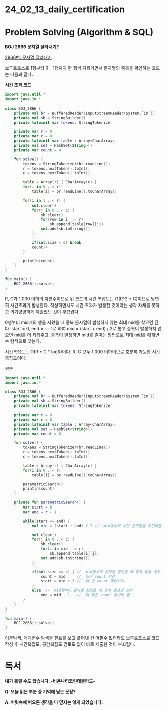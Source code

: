 # 24_02_13_daily_certification

# Problem Solving (Algorithm & SQL)

**BOJ 2866 문자열 잘라내기?**

[2866번: 문자열 잘라내기](https://www.acmicpc.net/problem/2866)

브루트포스로 1행부터 R - 1행까지 한 행씩 지워가면서 문자열의 중복을 확인하는 코드는 다음과 같다.

**시간 초과 코드**

```kotlin
import java.util.*
import java.io.*

class BOJ_2866 {
    private val br = BufferedReader(InputStreamReader(System.`in`))
    private val sb = StringBuilder()
    private lateinit var tokens: StringTokenizer

    private var r = 0
    private var c = 0
    private lateinit var table : Array<CharArray>
    private val set = HashSet<String>()
    private var count = 0

    fun solve() {
        tokens = StringTokenizer(br.readLine())
        r = tokens.nextToken().toInt()
        c = tokens.nextToken().toInt()

        table = Array(r) { CharArray(c) }
        for(i in 0 ..< r)
            table[i] = br.readLine().toCharArray()

        for(i in 1 ..< r) {
            set.clear()
            for(j in 0 ..< c) {
                sb.clear()
                for(row in i ..< r)
                    sb.append(table[row][j])
                set.add(sb.toString())
            }

            if(set.size < c) break
            count++
        }

        println(count)
    }
}

fun main() {
    BOJ_2866().solve()
}
```

R, C가 1,000 이하의 자연수이므로 위 코드의 시간 복잡도는 O(R^2 * C)이므로 당연히 시간초과가 발생한다. 작성하면서도 시간 초과가 발생할 것이라는 생각 자체를 못하고 의기양양하게 제출했던 것이 부끄럽다.

0행부터 mid개의 행을 지웠을 때 중복 문자열이 발생하지 않는 최대 mid를 찾으면 된다. start = 0, end = r - 1로 하여 mid = (start + end) / 2로 놓고 중복이 발생하지 않으면 mid를 더 키워주고, 중복이 발생하면 mid를 줄이는 방법으로 최대 mid를 매개변수 탐색으로 찾는다.

시간복잡도는 O(R * C * logR)이다. R, C 모두 1,000 이하이므로 충분히 가능한 시간복잡도이다.

**코드**

```kotlin
import java.util.*
import java.io.*

class BOJ_2866 {
    private val br = BufferedReader(InputStreamReader(System.`in`))
    private val sb = StringBuilder()
    private lateinit var tokens: StringTokenizer

    private var r = 0
    private var c = 0
    private lateinit var table : Array<CharArray>
    private val set = HashSet<String>()
    private var count = 0

    fun solve() {
        tokens = StringTokenizer(br.readLine())
        r = tokens.nextToken().toInt()
        c = tokens.nextToken().toInt()

        table = Array(r) { CharArray(c) }
        for(i in 0 ..< r)
            table[i] = br.readLine().toCharArray()

        parametricSearch()
        println(count)
    }

    private fun parametricSearch() {
        var start = 0
        var end = r - 1

        while(start <= end) {
            val mid = (start + end) / 2 //  mid행부터 부분 문자열을 확인해봄

            set.clear()
            for(j in 0 ..< c) {
                sb.clear()
                for(i in mid ..< r)
                    sb.append(table[i][j])
                set.add(sb.toString())
            }

            if(set.size == c) { //  mid행부터 문자열 잘랐을 때 중복 없을 경우
                count = mid     //  일단 count 저장
                start = mid + 1 //  더 큰 count 찾아보기
            }
            else  //  mid행부터 문자열 잘랐을 때 중복 발생할 경우
                end = mid - 1   //  더 작은 count 찾아야 함
        }
    }
}

fun main() {
    BOJ_2866().solve()
}
```

이분탐색, 매개변수 탐색을 힌트를 보고 풀어낸 건 어쩔수 없더라도 브루트포스로 코드 작성 후 시간복잡도, 공간복잡도 검토도 없이 바로 제출한 것이 부끄럽다.

# 독서

**내가 틀릴 수도 있습니다. -비욘나티코린데블라드-**

**Q. 오늘 읽은 부분 중 기억에 남는 문장?**

**A. 머릿속에 떠오른 생각을 다 믿지는 않게 되었습니다.**